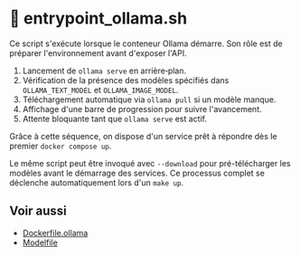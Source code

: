 # 🔧 entrypoint_ollama.sh

Ce script s'exécute lorsque le conteneur Ollama démarre. Son rôle est de préparer l'environnement avant d'exposer l'API.

1. Lancement de `ollama serve` en arrière‑plan.
2. Vérification de la présence des modèles spécifiés dans `OLLAMA_TEXT_MODEL` et `OLLAMA_IMAGE_MODEL`.
3. Téléchargement automatique via `ollama pull` si un modèle manque.
4. Affichage d'une barre de progression pour suivre l'avancement.
5. Attente bloquante tant que `ollama serve` est actif.

Grâce à cette séquence, on dispose d'un service prêt à répondre dès le premier `docker compose up`.

Le même script peut être invoqué avec `--download` pour pré-télécharger les modèles avant le démarrage des services.
Ce processus complet se déclenche automatiquement lors d'un `make up`.

## Voir aussi

- [Dockerfile.ollama](dockerfile-ollama.md)
- [Modelfile](modelfile.md)
